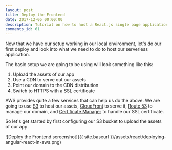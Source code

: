 ```yaml
---
layout: post
title: Deploy the Frontend
date: 2017-12-05 00:00:00
description: Tutorial on how to host a React.js single page application on AWS S3 and CloudFront.
comments_id: 61
---
```


Now that we have our setup working in our local environment, let's do our first deploy and look into what we need to do to host our serverless application.

The basic setup we are going to be using will look something like this:

1. Upload the assets of our app
2. Use a CDN to serve out our assets
3. Point our domain to the CDN distribution
4. Switch to HTTPS with a SSL certificate

AWS provides quite a few services that can help us do the above. We are going to use [S3](https://aws.amazon.com/s3/) to host our assets, [CloudFront](https://aws.amazon.com/cloudfront/) to serve it, [Route 53](https://aws.amazon.com/route53/) to manage our domain, and [Certificate Manager](https://aws.amazon.com/certificate-manager/) to handle our SSL certificate.

So let's get started by first configuring our S3 bucket to upload the assets of our app.

![Deploy the Frontend screenshot]({{ site.baseurl }}/assets/react/deploying-angular-react-in-aws.png)
